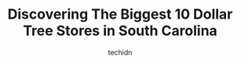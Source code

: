 ---
layout: ampstory
image: https://i0.wp.com/www.depkes.org/wp-content/uploads/2023/06/dollar-tree-0-in-south-carolina-1685968323.jpeg?resize=640,853
author: techidn
featured: false
description: Discover the impressive array of Dollar Tree options in South Carolina, where you can find 10 of the largest Dollar Tree establishments in the area. From renowned classics to hidden gems, So
title: Discovering The Biggest 10 Dollar Tree Stores in South Carolina
cover:
   title: Discovering The Biggest 10 Dollar Tree Stores in South Carolina
   subtitle: Rickpate
   background: https://www.depkes.org/wp-content/uploads/2023/06/dollar-tree-0-in-south-carolina-1685968323.jpeg

pages: 
 - layout: thirds
   top: <h1>#1 Dollar Tree</h1>
   bottom: "<p>I rarely ever leave google reviews, but this occurrence shocked me. I go to the Dollar Tree allll the time! My friend and I went to go get some chips and drinks. While wa</p>"
   background: https://www.depkes.org/wp-content/uploads/2023/06/dollar-tree-1-in-south-carolina-1685968323.jpeg
   backgroundblur: true
 - layout: thirds
   top: <h1>#2 Dollar Tree</h1>
   bottom: "<p>1401 Sam Rittenberg Blvd, Charleston, SC 29407, United States</p>"
   background: https://www.depkes.org/wp-content/uploads/2023/06/dollar-tree-2-in-south-carolina-1685968323.jpeg
   cta:
      link: https://www.depkes.org/blog/discovering-the-biggest-10-dollar-tree-stores-in-south-carolina/
      text: Discovering The Biggest 10 Dollar Tree Stores in South Carolina
 - layout: thirds
   top: <h1>#3 Dollar Tree</h1>
   bottom: "<p>1792 S Lake Dr #30, Lexington, SC 29073, United States</p>"
   background: https://www.depkes.org/wp-content/uploads/2023/06/dollar-tree-3-in-south-carolina-1685968324.jpeg
   cta:
      link: https://www.depkes.org/blog/discovering-the-biggest-10-dollar-tree-stores-in-south-carolina/
      text: Discovering The Biggest 10 Dollar Tree Stores in South Carolina
 - layout: thirds
   top: <h1>#4 Dollar Tree</h1>
   bottom: "<p>2001 Rosewood Dr, Columbia, SC 29205, United States</p>"
   background: https://images.unsplash.com/photo-1613843873231-1447db182f97?ixlib=rb-4.0.3&ixid=MnwxMjA3fDB8MHxwaG90by1wYWdlfHx8fGVufDB8fHx8&auto=format&fit=crop&w=640&h=853&q=80
   cta:
      link: https://www.depkes.org/blog/discovering-the-biggest-10-dollar-tree-stores-in-south-carolina/
      text: Discovering The Biggest 10 Dollar Tree Stores in South Carolina
 - layout: thirds
   top: <h1>#5 Dollar Tree</h1>
   bottom: "<p>1270 John C Calhoun Dr, Orangeburg, SC 29115, United States</p>"
   background: https://images.unsplash.com/photo-1608411404720-c8f0417bcdba?ixlib=rb-4.0.3&ixid=MnwxMjA3fDB8MHxwaG90by1wYWdlfHx8fGVufDB8fHx8&auto=format&fit=crop&w=640&h=853&q=80
   cta:
      link: https://www.depkes.org/blog/discovering-the-biggest-10-dollar-tree-stores-in-south-carolina/
      text: Discovering The Biggest 10 Dollar Tree Stores in South Carolina
 - layout: thirds
   top: <h1>#6 Dollar Tree</h1>
   bottom: "<p>2459 Laurens Rd, Greenville, SC 29607, United States</p>"
   background: https://images.unsplash.com/photo-1552083974-186346191183?ixlib=rb-4.0.3&ixid=MnwxMjA3fDB8MHxwaG90by1wYWdlfHx8fGVufDB8fHx8&auto=format&fit=crop&w=640&h=853&q=80
   cta:
      link: https://www.depkes.org/blog/discovering-the-biggest-10-dollar-tree-stores-in-south-carolina/
      text: Discovering The Biggest 10 Dollar Tree Stores in South Carolina
 - layout: thirds
   top: <h1>#7 Dollar Tree</h1>
   bottom: "<p>1451 Woodruff Rd E, Greenville, SC 29607, United States</p>"
   background: https://images.unsplash.com/photo-1597773150796-e5c14ebecbf5?ixlib=rb-4.0.3&ixid=MnwxMjA3fDB8MHxwaG90by1wYWdlfHx8fGVufDB8fHx8&auto=format&fit=crop&w=640&h=853&q=80
   cta:
      link: https://www.depkes.org/blog/discovering-the-biggest-10-dollar-tree-stores-in-south-carolina/
      text: Discovering The Biggest 10 Dollar Tree Stores in South Carolina
 - layout: thirds
   middle: Continue reading...
   background: https://images.unsplash.com/photo-1540457036297-448b6b99e91c?ixlib=rb-4.0.3&ixid=MnwxMjA3fDB8MHxwaG90by1wYWdlfHx8fGVufDB8fHx8&auto=format&fit=crop&w=640&h=853&q=80
   cta:
      link: https://www.depkes.org/blog/discovering-the-biggest-10-dollar-tree-stores-in-south-carolina/
      text: Discovering The Biggest 10 Dollar Tree Stores in South Carolina
      
---